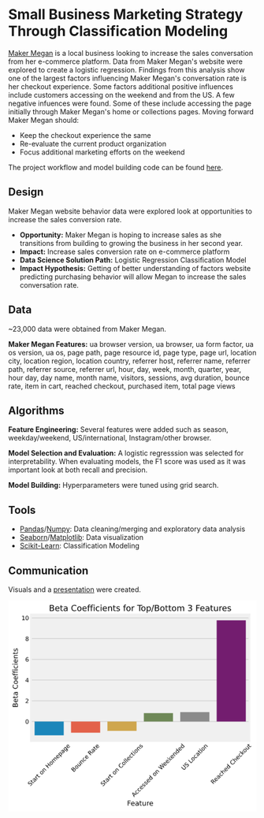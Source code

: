 # Small Business Marketing Strategy Through Classification Modeling

[Maker Megan](https://makermegan.com/) is a local business looking to increase the sales conversation from her e-commerce platform. Data from Maker Megan's website were explored to create a logistic regression. Findings from this analysis show one of the largest factors influencing Maker Megan's conversation rate is her checkout experience. Some factors additional positive influences include customers accessing on the weekend and from the US. A few negative infuences were found. Some of these include accessing the page initially through Maker Megan's home or collections pages. Moving forward Maker Megan should:
* Keep the checkout experience the same
* Re-evaluate the current product organization
* Focus additional marketing efforts on the weekend

The project workflow and model building code can be found [here](https://github.com/angarney/Classification_Project/blob/main/Project%20Development/maker_megan_workflow.ipynb).

## Design
Maker Megan website behavior data were explored look at opportunities to increase the sales conversion rate. 
* **Opportunity:** Maker Megan is hoping to increase sales as she transitions from building to growing the business in her second year. 
* **Impact:** Increase sales conversion rate on e-commerce platform
* **Data Science Solution Path:** Logistic Regression Classification Model
* **Impact Hypothesis:** Getting of better understanding of factors website predicting purchasing behavior will allow Megan to increase the sales conversation rate. 

## Data

~23,000 data were obtained from Maker Megan. 

**Maker Megan Features:** ua browser version, ua browser, ua form factor, ua os version, ua os, page path, page resource id, page type, page url, location city, location region, location country, referrer host, referrer name, referrer path, referrer source, referrer url, hour, day, week, month, quarter, year, hour day, day name, month name, visitors, sessions, avg duration, bounce rate, item in cart, reached checkout, purchased item, total page views

## Algorithms
**Feature Engineering:** Several features were added such as season, weekday/weekend, US/international, Instagram/other browser. 

**Model Selection and Evaluation:** A logistic regresssion was selected for interpretability. When evaluating models, the F1 score was used as it was important look at both recall and precision. 

**Model Building:** Hyperparameters were tuned using grid search.

## Tools
* [Pandas]()/[Numpy](): Data cleaning/merging and exploratory data analysis
* [Seaborn](http://seaborn.pydata.org/index.html)/[Matplotlib](https://matplotlib.org/): Data visualization
* [Scikit-Learn](https://scikit-learn.org/stable/): Classification Modeling

## Communication
Visuals and a [presentation](https://github.com/angarney/Classification_Project/blob/main/Presentation/maker_megan_061121.pdf) were created. 

![barchat](https://github.com/angarney/Classification_Project/blob/main/Visuals/betas_maker_megan.png)
